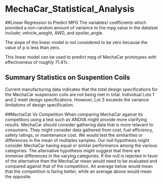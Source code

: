 # MechaCar_Statistical_Analysis

##Linear Regression to Predict MPG
The variables/ coefficients which provided a non-random amount of variance to the mpg value in the datatset include; vehicle_wieght, AWD, and spoiler_angle.

The slope of the linear model is not considered to be zero because the value of p is less than zero.

This linear model can be used to  predict mpg of MechaCar prototypes with effectiveness of roughly 71.4%.

## Summary Statistics on Suspention Coils
Current manufacturing data indicates that the total design specifications for the MechaCar suspension coils are not being met in total.  Individual Lots 1 and 2 meet design specifications. However, Lot 3 exceeds the variance limitations of design specification.

##MechaCar Vs Competition
When comparing MechaCar against its competitors using a test such as ANOVA might provide more clarifying results. MechaCar should consider gathering data that is more relavant to consumers.  They might consider data gathered from cost, fuel efficiency, safety ratings, or maintenance cost.  We would test the similarities or differences in the mean of multiples samples. Our null hypothesis might consider MechaCar having equal or similar performance among the various categories. The alternative hypothesis might suggest that there are immense differences in the varying categories. If the null is rejected in favor of the alternative then the MechaCar mean would need to be evaluated and compared against that of the competition.  An average below would mean that the competition is faring better, while an average above would mean the opposite.